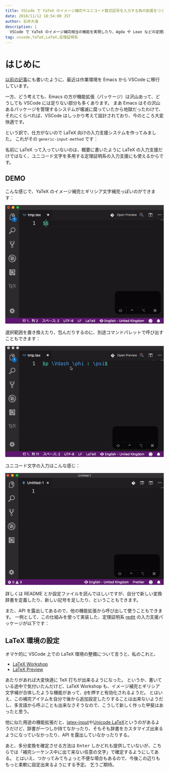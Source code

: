 ```yaml
---
title: VSCode で YaTeX のイメージ補完やユニコード数式記号を入力する為の拡張をつくった
date: 2018/11/12 18:54:00 JST
author: 石井大海
description: |
  VSCode で YaTeX のイメージ補完相当の機能を実現したり、Agda や Lean などの定理証明系で必要となるユニコード数式記号の入力を補助するための機能拡張を作った話しです。
tag: vscode,YaTeX,LaTeX,定理証明系
---
```


# はじめに

[以前の記事][previous]にも書いたように、最近は作業環境を Emacs から VSCode に移行しています。

一方、どう考えても、Emacs の方が機能拡張（パッケージ）は沢山あって、どうしても VSCode には足りない部分も多くあります。
まあ Emacs はその沢山あるパッケージを管理するシステムが壊滅に腐っていたから地獄だったわけで、それにくらべれば、VSCode はしっかり考えて設計されており、今のところ大変快適です。

という訳で、仕方がないので LaTeX 向けの入力支援システムを作ってみました。
これがその `generic-input-method` です：

[](https://marketplace.visualstudio.com/items?itemname=mr-konn.generic-input-method)

名前に LaTeX って入っていないのは、概要に書いたように LaTeX の入力支援だけではなく、ユニコード文字を多用する定理証明系の入力支援にも使えるからです。

## DEMO

こんな感じで、YaTeX のイメージ補完とギリシア文字補完っぽいのができます：

![Greek and Image](https://github.com/konn/vscode-generic-input-method/raw/master/images/image-and-greek.gif)

選択範囲を置き換えたり、包んだりするのに、別途コマンドパレットで呼び出すこともできます：

![Invoking](https://github.com/konn/vscode-generic-input-method/raw/master/images/image-invoked.gif)

ユニコード文字の入力はこんな感じ：

![Invoking](https://github.com/konn/vscode-generic-input-method/raw/master/images/unicode-input.gif)

詳しくは README とか設定ファイルを読んでほしいですが、自分で新しい変換辞書を定義したり、新しい記号を足したり、ということもできます。

また、API を露出してあるので、他の機能拡張から呼び出して使うこともできます。
一例として、この仕組みを使って実装した、定理証明系 [redtt][redtt] の入力支援パッケージが以下です：

[](https://marketplace.visualstudio.com/items?itemname=mr-konn.redtt-diagnostics)

## LaTeX 環境の設定

オマケ的に VSCode 上での LaTeX 環境の整備について言うと、私のこれと、

- [LaTeX Workshop][latex workshop]
- [LaTeX Preview]

あたりがあれば大変快適に TeX 打ちが出来るようになった。
というか、書いている途中で気付いたんだけど、LaTeX Workshop も、イメージ補完とギリシア文字補が合体したような機能があって、<kbd>@</kbd>を押すと有効化されるようだ。
とはいえ、この補完アイテムを自分で後から追加設定したりすることは出来ないようだし、多言語から呼ぶことも出来なさそうなので、こうして新しく作った甲斐はあったと思う。

他に似た用途の機能拡張だと、[latex-input]や[Unicode LaTeX]というのがあるようだけど、辞書が一つしか持てなかったり、そもそも辞書をカスタマイズ出来るようになっていなかったり、API を露出していなかったりする。

あと、多分変換を確定させる方法は <kbd>Enter</kbd> しかどれも提供していないが、こちらでは「補完シーケンス中に出て来ない任意の文字」で確定するようにしてある。
とはいえ、つかってみてちょっと不便な場合もあるので、今後この辺りももっと柔軟に設定出来るようにする予定。
乞うご期待。

[previous]: ./migrating-emacs-to-vscode.html
[latex workshop]: https://marketplace.visualstudio.com/items?itemName=James-Yu.latex-workshop
[latex preview]: https://marketplace.visualstudio.com/items?itemName=ajshort.latex-preview
[latex-input]: https://marketplace.visualstudio.com/items?itemName=yellpika.latex-input
[unicode latex]: https://marketplace.visualstudio.com/items?itemName=oijaz.unicode-latex
[redtt]: https://github.com/RedPRL/redtt
